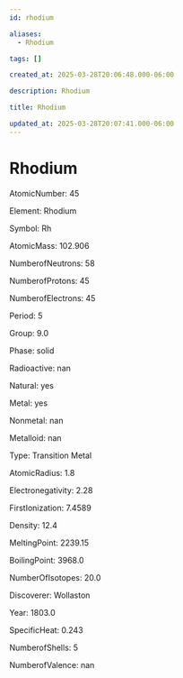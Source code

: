 ```yaml
---
id: rhodium

aliases:
  - Rhodium

tags: []

created_at: 2025-03-28T20:06:48.000-06:00

description: Rhodium

title: Rhodium

updated_at: 2025-03-28T20:07:41.000-06:00
---
```


# Rhodium

AtomicNumber: 45

Element: Rhodium

Symbol: Rh

AtomicMass: 102.906

NumberofNeutrons: 58

NumberofProtons: 45

NumberofElectrons: 45

Period: 5

Group: 9.0

Phase: solid

Radioactive: nan

Natural: yes

Metal: yes

Nonmetal: nan

Metalloid: nan

Type: Transition Metal

AtomicRadius: 1.8

Electronegativity: 2.28

FirstIonization: 7.4589

Density: 12.4

MeltingPoint: 2239.15

BoilingPoint: 3968.0

NumberOfIsotopes: 20.0

Discoverer: Wollaston

Year: 1803.0

SpecificHeat: 0.243

NumberofShells: 5

NumberofValence: nan
